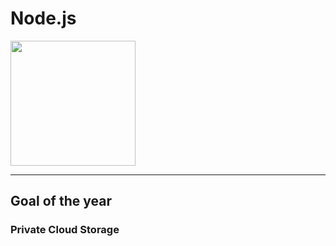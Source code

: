 <h1>Node.js</h1>

<a href="https://nodejs.org/ko/"><img src="https://miro.medium.com/max/1400/1*MuVcoMPyJcq8G4qf5s3HGQ.png" width="200"></a>

<hr>

<h2>Goal of the year</h2>
<h3>Private Cloud Storage</h3>



